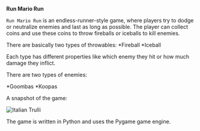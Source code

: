 **Run Mario Run**

`Run Mario Run` is an endless-runner-style game, where players try to dodge or neutralize enemies and last as long as possible. The player can collect coins and use these coins to throw fireballs or iceballs to kill enemies.  


There are basically two types of throwables:
*Fireball
*Iceball

Each type has different properties like which enemy they hit or how much damage they inflict.

There are two types of enemies:

*Goombas
*Koopas

A snapshot of the game:

<img src="snapshot.jpg" alt="Italian Trulli">


The game is written in Python and uses the Pygame game engine.
